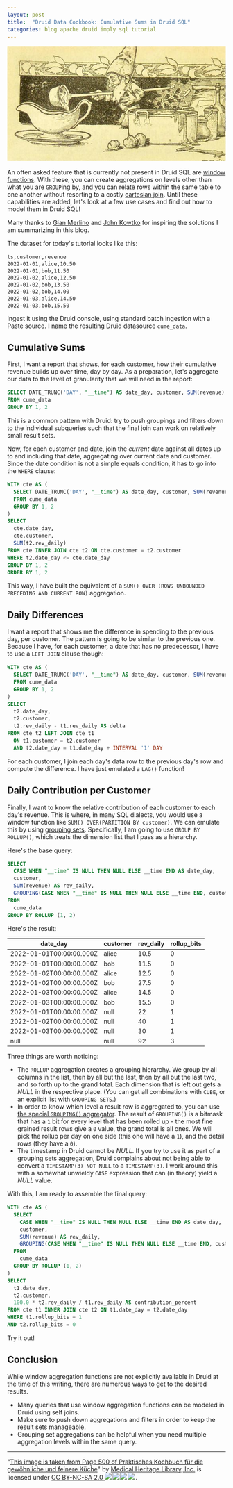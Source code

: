 ```yaml
---
layout: post
title:  "Druid Data Cookbook: Cumulative Sums in Druid SQL"
categories: blog apache druid imply sql tutorial
---
```

![Druid Cookbook](/assets/2021-12-21-elf.jpg)

An often asked feature that is currently not present in Druid SQL are [window functions](https://www.sqltutorial.org/sql-window-functions/). With these, you can create aggregations on levels other than what you are `GROUP`ing by, and you can relate rows within the same table to one another without resorting to a costly [cartesian join](https://en.wikipedia.org/wiki/Join_(SQL)#Cross_join). Until these capabilities are added, let's look at a few use cases and find out how to model them in Druid SQL!

Many thanks to [Gian Merlino](https://www.linkedin.com/in/gianmerlino/) and [John Kowtko](https://www.linkedin.com/in/jkowtko/) for inspiring the solutions I am summarizing in this blog.

The dataset for today's tutorial looks like this:

```
ts,customer,revenue
2022-01-01,alice,10.50
2022-01-01,bob,11.50
2022-01-02,alice,12.50
2022-01-02,bob,13.50
2022-01-02,bob,14.00
2022-01-03,alice,14.50
2022-01-03,bob,15.50
```

Ingest it using the Druid console, using standard batch ingestion with a Paste source. I name the resulting Druid datasource `cume_data`.

## Cumulative Sums

First, I want a report that shows, for each customer, how their cumulative revenue builds up over time, day by day. As a preparation, let's aggregate our data to the level of granularity that we will need in the report:

```sql
SELECT DATE_TRUNC('DAY', "__time") AS date_day, customer, SUM(revenue) AS rev_daily
FROM cume_data
GROUP BY 1, 2
```

This is a common pattern with Druid: try to push groupings and filters down to the individual subqueries such that the final join can work on relatively small result sets.

Now, for each customer and date, join the _current_ date against all dates up to and including that date, aggregating over current date and customer. Since the date condition is not a simple equals condition, it has to go into the `WHERE` clause: 

```sql
WITH cte AS (
  SELECT DATE_TRUNC('DAY', "__time") AS date_day, customer, SUM(revenue) AS rev_daily
  FROM cume_data
  GROUP BY 1, 2
)
SELECT
  cte.date_day,
  cte.customer,
  SUM(t2.rev_daily)
FROM cte INNER JOIN cte t2 ON cte.customer = t2.customer
WHERE t2.date_day <= cte.date_day
GROUP BY 1, 2
ORDER BY 1, 2
```

This way, I have built the equivalent of a `SUM() OVER (ROWS UNBOUNDED PRECEDING AND CURRENT ROW)` aggregation.

## Daily Differences

I want a report that shows me the difference in spending to the previous day, per customer. The pattern is going to be similar to the previous one. Because I have, for each customer, a date that has no predecessor, I have to use a `LEFT JOIN` clause though:

```sql
WITH cte AS (
  SELECT DATE_TRUNC('DAY', "__time") AS date_day, customer, SUM(revenue) AS rev_daily
  FROM cume_data
  GROUP BY 1, 2
)
SELECT
  t2.date_day,
  t2.customer,
  t2.rev_daily - t1.rev_daily AS delta
FROM cte t2 LEFT JOIN cte t1 
  ON t1.customer = t2.customer
  AND t2.date_day = t1.date_day + INTERVAL '1' DAY
```

For each customer, I join each day's data row to the previous day's row and compute the difference. I have just emulated a `LAG()` function!

## Daily Contribution per Customer

Finally, I want to know the relative contribution of each customer to each day's revenue. This is where, in many SQL dialects, you would use a window function like `SUM() OVER(PARTITION BY customer)`. We can emulate this by using [grouping sets](https://druid.apache.org/docs/latest/querying/sql.html#group-by). Specifically, I am going to use `GROUP BY ROLLUP()`, which treats the dimension list that I pass as a hierarchy.

Here's the base query:

```sql
SELECT
  CASE WHEN "__time" IS NULL THEN NULL ELSE __time END AS date_day, 
  customer,
  SUM(revenue) AS rev_daily,
  GROUPING(CASE WHEN "__time" IS NULL THEN NULL ELSE __time END, customer) AS rollup_bits
FROM
  cume_data
GROUP BY ROLLUP (1, 2)
```

Here's the result:

date_day|customer|rev_daily|rollup_bits
---|---|---|---
2022-01-01T00:00:00.000Z|alice|10.5|0
2022-01-01T00:00:00.000Z|bob|11.5|0
2022-01-02T00:00:00.000Z|alice|12.5|0
2022-01-02T00:00:00.000Z|bob|27.5|0
2022-01-03T00:00:00.000Z|alice|14.5|0
2022-01-03T00:00:00.000Z|bob|15.5|0
2022-01-01T00:00:00.000Z|null|22|1
2022-01-02T00:00:00.000Z|null|40|1
2022-01-03T00:00:00.000Z|null|30|1
null|null|92|3

Three things are worth noticing:

- The `ROLLUP` aggregation creates a grouping hierarchy. We group by all columns in the list, then by all but the last, then by all but the last two, and so forth up to the grand total. Each dimension that is left out gets a _NULL_ in the respective place. (You can get all combinations with `CUBE`, or an explicit list with `GROUPING SETS`.)
- In order to know which level a result row is aggregated to, you can use [the special `GROUPING()` aggregator](https://druid.apache.org/docs/latest/querying/aggregations.html#grouping-aggregator). The result of `GROUPING()` is a bitmask that has a `1` bit for every level that has been rolled up - the most fine grained result rows give a `0` value, the grand total is all ones. We will pick the rollup per day on one side (this one will have a `1`), and the detail rows (they have a `0`).
- The timestamp in Druid cannot be _NULL_. If you try to use it as part of a grouping sets aggregation, Druid complains about not being able to convert a `TIMESTAMP(3) NOT NULL` to a `TIMESTAMP(3)`. I work around this with a somewhat unwieldy `CASE` expression that can (in theory) yield a _NULL_ value.

With this, I am ready to assemble the final query:

```sql
WITH cte AS (
  SELECT
    CASE WHEN "__time" IS NULL THEN NULL ELSE __time END AS date_day, 
    customer,
    SUM(revenue) AS rev_daily,
    GROUPING(CASE WHEN "__time" IS NULL THEN NULL ELSE __time END, customer) AS rollup_bits
  FROM
    cume_data
  GROUP BY ROLLUP (1, 2)
)
SELECT
  t1.date_day,
  t2.customer,
  100.0 * t2.rev_daily / t1.rev_daily AS contribution_percent
FROM cte t1 INNER JOIN cte t2 ON t1.date_day = t2.date_day
WHERE t1.rollup_bits = 1
AND t2.rollup_bits = 0
```

Try it out!

## Conclusion

While window aggregation functions are not explicitly available in Druid at the time of this writing, there are numerous ways to get to the desired results.

- Many queries that use window aggregation functions can be modeled in Druid using self joins.
- Make sure to push down aggregations and filters in order to keep the result sets manageable.
- Grouping set aggregations can be helpful when you need multiple aggregation levels within the same query.


---

"[This image is taken from Page 500 of Praktisches Kochbuch f&uuml;r die gew&ouml;hnliche und feinere K&uuml;che](https://www.flickr.com/photos/mhlimages/48051262646/)" by [Medical Heritage Library, Inc.](https://www.flickr.com/photos/mhlimages/) is licensed under <a target="_blank" rel="noopener noreferrer" href="https://creativecommons.org/licenses/by-nc-sa/2.0/">CC BY-NC-SA 2.0 <img src="https://mirrors.creativecommons.org/presskit/icons/cc.svg" style="height: 1em; margin-right: 0.125em; display: inline;"/><img src="https://mirrors.creativecommons.org/presskit/icons/by.svg" style="height: 1em; margin-right: 0.125em; display: inline;"/><img src="https://mirrors.creativecommons.org/presskit/icons/nc.svg" style="height: 1em; margin-right: 0.125em; display: inline;"/><img src="https://mirrors.creativecommons.org/presskit/icons/sa.svg" style="height: 1em; margin-right: 0.125em; display: inline;"/></a>.
